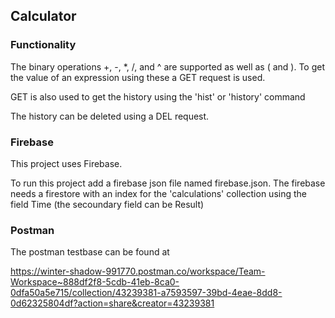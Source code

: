 ## Calculator 

### Functionality

The binary operations +, -, *, /, and ^ are supported as well as ( and ). To get the value of an expression using these a GET request is used. 

GET is also used to get the history using the 'hist' or 'history' command

The history can be deleted using a DEL request.



### Firebase
This project uses Firebase. 

To run this project add a firebase json file named firebase.json. 
The firebase needs a firestore with an index for the 'calculations' collection using the field Time (the secoundary field can be Result)


### Postman
The postman testbase can be found at 

https://winter-shadow-991770.postman.co/workspace/Team-Workspace~888df2f8-5cdb-41eb-8ca0-0dfa50a5e715/collection/43239381-a7593597-39bd-4eae-8dd8-0d62325804df?action=share&creator=43239381
